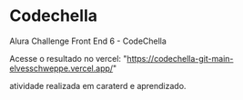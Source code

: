 # Codechella
Alura Challenge Front End 6 - CodeChella

Acesse o resultado no vercel: "https://codechella-git-main-elvesschweppe.vercel.app/"

atividade realizada em caraterd e aprendizado.
